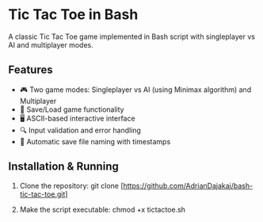 # Tic Tac Toe in Bash

A classic Tic Tac Toe game implemented in Bash script with singleplayer vs AI and multiplayer modes.

## Features

- 🎮 Two game modes: Singleplayer vs AI (using Minimax algorithm) and Multiplayer
- 💾 Save/Load game functionality
- 🖥️ ASCII-based interactive interface
- 🔍 Input validation and error handling
- 📅 Automatic save file naming with timestamps

## Installation & Running

1. Clone the repository:
    git clone [https://github.com/AdrianDajakaj/bash-tic-tac-toe.git]

2. Make the script executable:
    chmod +x tictactoe.sh


